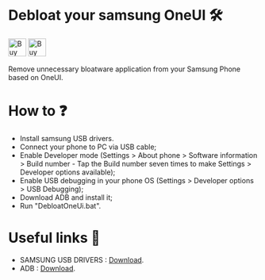 # Debloat your samsung OneUI 🛠️
<a href='https://ko-fi.com/L4L8OXTVH' target='_blank'><img height='36' style='border:0px;height:36px;' src='https://storage.ko-fi.com/cdn/kofi5.png?v=3' border='0' alt='Buy Me a Coffee at ko-fi.com' /></a>
<a href='https://i.imgur.com/LiEwRu1.png' target='_blank'><img height='36' style='border:0px;height:36px;' src='https://i.imgur.com/LiEwRu1.png' border='0' alt='Buy Me a Coffee at ko-fi.com' /></a>

Remove unnecessary bloatware application from your Samsung Phone based on OneUI.

# How to ❓ 
- Install samsung USB drivers.
- Connect your phone to PC via USB cable;
- Enable Developer mode (Settings > About phone > Software information > Build number - Tap the Build number seven times to make Settings > Developer options available);
- Enable USB debugging in your phone OS (Settings > Developer options > USB Debugging);
- Download ADB and install it;
- Run "DebloatOneUi.bat".

# Useful links 🔗
- SAMSUNG USB DRIVERS : [Download](https://developer.samsung.com/android-usb-driver).
- ADB : [Download](https://developer.android.com/studio/intro).
